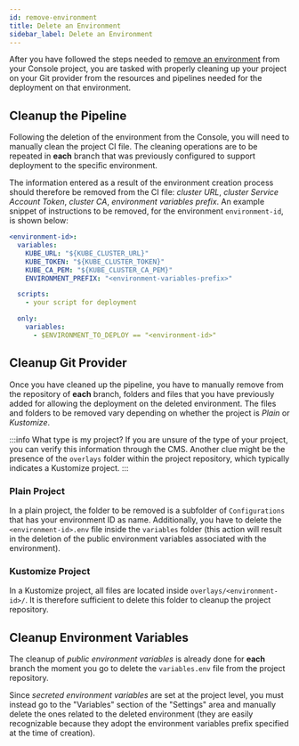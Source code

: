```yaml
---
id: remove-environment
title: Delete an Environment
sidebar_label: Delete an Environment
---
```


After you have followed the steps needed to [remove an environment](/development_suite/set-up-infrastructure/runtime-environments.md#remove-an-environment) from your Console project, you are tasked with properly cleaning up your project on your Git provider from the resources and pipelines needed for the deployment on that environment.

## Cleanup the Pipeline

Following the deletion of the environment from the Console, you will need to manually clean the project CI file. The cleaning operations are to be repeated in **each** branch that was previously configured to support deployment to the specific environment.

The information entered as a result of the environment creation process should therefore be removed from the CI file: *cluster URL*, *cluster Service Account Token*, *cluster CA*, *environment variables prefix*. An example snippet of instructions to be removed, for the environment `environment-id`, is shown below:

```yaml
<environment-id>:
  variables:
    KUBE_URL: "${KUBE_CLUSTER_URL}"
    KUBE_TOKEN: "${KUBE_CLUSTER_TOKEN}"
    KUBE_CA_PEM: "${KUBE_CLUSTER_CA_PEM}"
    ENVIRONMENT_PREFIX: "<environment-variables-prefix>"

  scripts:
    - your script for deployment

  only:
    variables:
      - $ENVIRONMENT_TO_DEPLOY == "<environment-id>"
```

## Cleanup Git Provider

Once you have cleaned up the pipeline, you have to manually remove from the repository of **each** branch, folders and files that you have previously added for allowing the deployment on the deleted environment.
The files and folders to be removed vary depending on whether the project is *Plain* or *Kustomize*.

:::info What type is my project?
If you are unsure of the type of your project, you can verify this information through the CMS.
Another clue might be the presence of the `overlays` folder within the project repository, which typically indicates a Kustomize project.
:::

### Plain Project

In a plain project, the folder to be removed is a subfolder of `Configurations` that has your environment ID as name. Additionally, you have to delete the `<environment-id>.env` file inside the `variables` folder (this action will result in the deletion of the public environment variables associated with the environment).

### Kustomize Project

In a Kustomize project, all files are located inside `overlays/<environment-id>/`. It is therefore sufficient to delete this folder to cleanup the project repository.

## Cleanup Environment Variables

The cleanup of *public environment variables* is already done for **each** branch the moment you go to delete the `variables.env` file from the project repository.

Since *secreted environment variables* are set at the project level, you must instead go to the "Variables" section of the "Settings" area and manually delete the ones related to the deleted environment (they are easily recognizable because they adopt the environment variables prefix specified at the time of creation).
